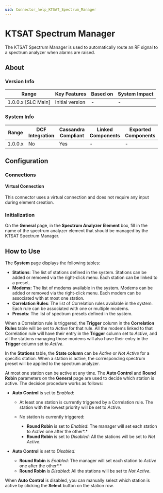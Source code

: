 ```yaml
---
uid: Connector_help_KTSAT_Spectrum_Manager
---
```


# KTSAT Spectrum Manager

The KTSAT Spectrum Manager is used to automatically route an RF signal to a spectrum analyzer when alarms are raised.

## About

### Version Info

| Range                | Key Features     | Based on     | System Impact     |
|----------------------|------------------|--------------|-------------------|
| 1.0.0.x \[SLC Main\] | Initial version  | \-           | \-                |

### System Info

| Range     | DCF Integration     | Cassandra Compliant     | Linked Components     | Exported Components     |
|-----------|---------------------|-------------------------|-----------------------|-------------------------|
| 1.0.0.x   | No                  | Yes                     | \-                    | \-                      |

## Configuration

### Connections

#### Virtual Connection

This connector uses a virtual connection and does not require any input during element creation.

### Initialization

On the **General** page, in the **Spectrum Analyzer Element** box, fill in the name of the spectrum analyzer element that should be managed by the KTSAT Spectrum Manager.

## How to Use

The **System** page displays the following tables:

- **Stations**: The list of stations defined in the system. Stations can be added or removed via the right-click menu. Each station can be linked to a preset.
- **Modems:** The list of modems available in the system. Modems can be added or removed via the right-click menu. Each modem can be associated with at most one station.
- **Correlation Rules**: The list of Correlation rules available in the system. Each rule can be associated with one or multiple modems.
- **Presets:** The list of spectrum presets defined in the system.

When a Correlation rule is triggered, the **Trigger** column in the **Correlation Rules** table will be set to *Active* for that rule. All the modems linked to that Correlation rule will have their entry in the **Trigger** column set to *Active*, and all the stations managing those modems will also have their entry in the **Trigger** column set to *Active*.

In the **Stations** table, the **State column** can be *Active* or *Not Active* for a specific station. When a station is active, the corresponding spectrum preset will be applied to the spectrum analyzer.

At most one station can be active at any time. The **Auto Control** and **Round Robin** parameters on the **General** page are used to decide which station is active. The decision procedure works as follows:

- **Auto Control** is set to *Enabled:*

  - At least one station is currently triggered by a Correlation rule. The station with the lowest priority will be set to *Active*.

  - No station is currently triggered:

    - **Round Robin** is set to *Enabled*: The manager will set each station to *Active* one after the other*.*
    - **Round Robin** is set to *Disabled*: All the stations will be set to *Not Active*.

- **Auto Control** is set to *Disabled:*

  - **Round Robin** is *Enabled*: The manager will set each station to *Active* one after the other*.*
  - **Round Robin** is *Disabled*: All the stations will be set to *Not Active*.

When **Auto Control** is disabled, you can manually select which station is active by clicking the **Select** button on the station row.
